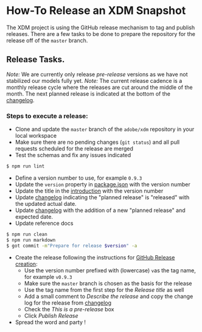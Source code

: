 # How-To Release an XDM Snapshot

The XDM project is using the GitHub release mechanism to tag and publish releases.
There are a few tasks to be done to prepare the repository for the release off
of the `master` branch.

## Release Tasks.

*Note:* We are currently only release _pre-release_ versions as we have not
stabilized our models fully yet.
*Note:* The current release cadence is a monthly release cycle where the releases are cut around
the middle of the month.
The next planned release is indicated at the bottom of the [changelog](CHANGELOG.md).

### Steps to execute a release:

* Clone and update the `master` branch of the `adobe/xdm` repository in your local workspace
* Make sure there are no pending changes (`git status`) and all pull requests scheduled for the release are merged
* Test the schemas and fix any issues indicated
```sh
$ npm run lint
```
* Define a version number to use, for example `0.9.3`
* Update the `version` property in [package.json](package.json) with the version number
* Update the title in the [introduction](docs/introduction.md) with the version number
* Update [changelog](CHANGELOG.md) indicating the "planned release" is "released" with the updated actual date.
* Update [changelog](CHANGELOG.md) with the addition of a new "planned release" and expected date.
* Update reference docs
```sh
$ npm run clean
$ npm run markdown
$ got commit -m"Prepare for release $version" -a
```
* Create the release following the instructions for [GitHub Release creation](https://help.github.com/articles/creating-releases/):
  * Use the version number prefixed with (lowercase) `v`as the tag name, for example `v0.9.3`
  * Make sure the `master` branch is chosen as the basis for the release
  * Use the tag name from the first step for the _Release title_ as well
  * Add a small comment to _Describe the release_ and copy the change log for the release from [changelog](CHANGELOG.md)
  * Check the _This is a pre-release_ box
  * Click _Publish Release_
* Spread the word and party !
